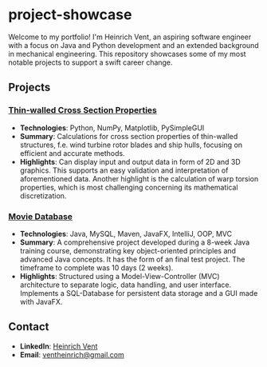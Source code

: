 # project-showcase
Welcome to my portfolio! I'm Heinrich Vent, an aspiring software engineer with a focus on Java and Python development and an extended background in mechanical engineering. This repository showcases some of my most notable projects to support a swift career change.

## Projects

### [Thin-walled Cross Section Properties](project-master-thesis-finite-element-analysis-in-python)
- **Technologies**: Python, NumPy, Matplotlib, PySimpleGUI
- **Summary**: Calculations for cross section properties of thin-walled structures, f.e. wind turbine rotor blades and ship hulls, focusing on efficient and accurate methods.
- **Highlights**: Can display input and output data in form of 2D and 3D graphics. This supports an easy validation and interpretation of aforementioned data. Another highlight is the calculation of warp torsion properties, which is most challenging concerning its mathematical discretization.

### [Movie Database](project-alfatraining-java-course)
- **Technologies**: Java, MySQL, Maven, JavaFX, IntelliJ, OOP, MVC
- **Summary**: A comprehensive project developed during a 8-week Java training course, demonstrating key object-oriented principles and advanced Java concepts. It has the form of an final test project. The timeframe to complete was 10 days (2 weeks).
- **Highlights**: Structured using a Model-View-Controller (MVC) architecture to separate logic, data handling, and user interface. Implements a SQL-Database for persistent data storage and a GUI made with JavaFX. 

## Contact
- **LinkedIn**: [Heinrich Vent](https://www.linkedin.com/in/heinrich-vent-231a88266/)
- **Email**: [ventheinrich@gmail.com](mailto:ventheinrich@gmail.com)
